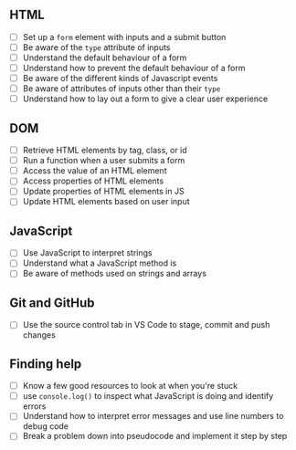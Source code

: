 ## HTML

- [ ] Set up a `form` element with inputs and a submit button
- [ ] Be aware of the `type` attribute of inputs
- [ ] Understand the default behaviour of a form
- [ ] Understand how to prevent the default behaviour of a form
- [ ] Be aware of the different kinds of Javascript events
- [ ] Be aware of attributes of inputs other than their `type`
- [ ] Understand how to lay out a form to give a clear user experience

## DOM

- [ ] Retrieve HTML elements by tag, class, or id
- [ ] Run a function when a user submits a form
- [ ] Access the value of an HTML element
- [ ] Access properties of HTML elements
- [ ] Update properties of HTML elements in JS
- [ ] Update HTML elements based on user input

## JavaScript

- [ ] Use JavaScript to interpret strings
- [ ] Understand what a JavaScript method is
- [ ] Be aware of methods used on strings and arrays

## Git and GitHub

- [ ] Use the source control tab in VS Code to stage, commit and push changes

## Finding help

- [ ] Know a few good resources to look at when you're stuck
- [ ] use `console.log()` to inspect what JavaScript is doing and identify errors
- [ ] Understand how to interpret error messages and use line numbers to debug code
- [ ] Break a problem down into pseudocode and implement it step by step
